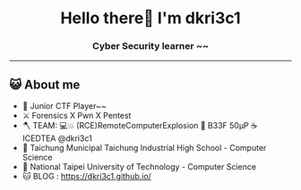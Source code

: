 <h1 align="center">Hello there👋 I'm dkri3c1</h1>
<h3 align="center">Cyber Security learner ~~ </h3>

----

## 😺 About me

- 🚩 Junior CTF Player~~
- ⚔️ Forensics X Pwn X Pentest
- 🪓 TEAM: 💻💥 (RCE)RemoteComputerExplosion 🐄 B33F 50μP  ☕ ICEDTEA
 @dkri3c1
- 🏫 Taichung Municipal Taichung Industrial High School - Computer Science
- 🏫 National Taipei University of Technology - Computer Science
- 🐱 BLOG : https://dkri3c1.github.io/
